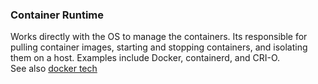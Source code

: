 ### Container Runtime

Works directly with the OS to manage the containers.
Its responsible for pulling container images, starting and stopping containers, and isolating them on a host. Examples include Docker, containerd, and CRI-O.  
See also [docker tech](../../../../../../docker/tech/tools.md) 